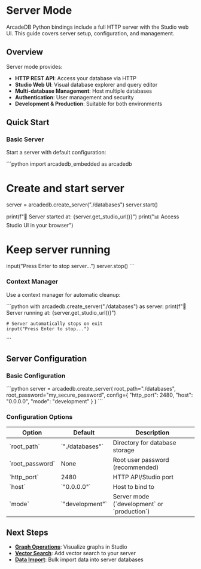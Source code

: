 # Server Mode

ArcadeDB Python bindings include a full HTTP server with the Studio web UI. This guide covers server setup, configuration, and management.

## Overview

Server mode provides:

- **HTTP REST API**: Access your database via HTTP
- **Studio Web UI**: Visual database explorer and query editor
- **Multi-database Management**: Host multiple databases
- **Authentication**: User management and security
- **Development & Production**: Suitable for both environments

## Quick Start

### Basic Server

Start a server with default configuration:

\`\`\`python
import arcadedb_embedded as arcadedb

# Create and start server
server = arcadedb.create_server("./databases")
server.start()

print(f"🚀 Server started at: {server.get_studio_url()}")
print("📊 Access Studio UI in your browser")

# Keep server running
input("Press Enter to stop server...")
server.stop()
\`\`\`

### Context Manager

Use a context manager for automatic cleanup:

\`\`\`python
with arcadedb.create_server("./databases") as server:
    print(f"🚀 Server running at: {server.get_studio_url()}")
    
    # Server automatically stops on exit
    input("Press Enter to stop...")
\`\`\`

## Server Configuration

### Basic Configuration

\`\`\`python
server = arcadedb.create_server(
    root_path="./databases",
    root_password="my_secure_password",
    config={
        "http_port": 2480,
        "host": "0.0.0.0",
        "mode": "development"
    }
)
\`\`\`

### Configuration Options

| Option | Default | Description |
|--------|---------|-------------|
| \`root_path\` | \`"./databases"\` | Directory for database storage |
| \`root_password\` | None | Root user password (recommended) |
| \`http_port\` | 2480 | HTTP API/Studio port |
| \`host\` | \`"0.0.0.0"\` | Host to bind to |
| \`mode\` | \`"development"\` | Server mode (\`development\` or \`production\`) |

## Next Steps

- **[Graph Operations](graphs.md)**: Visualize graphs in Studio
- **[Vector Search](vectors.md)**: Add vector search to your server
- **[Data Import](import.md)**: Bulk import data into server databases

